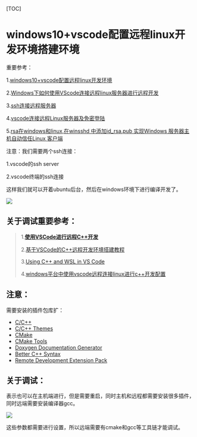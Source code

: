 [TOC]

# windows10+vscode配置远程linux开发环境搭建环境

重要参考：

1.[windows10+vscode配置远程linux开发环境](https://blog.csdn.net/wm20200220/article/details/121229472)

2.[Windows下如何使用VScode连接远程linux服务器进行远程开发](https://blog.csdn.net/weixin_42072280/article/details/124590338)

3.[ssh连接远程服务器](https://blog.csdn.net/jinxianwei1999/article/details/123244624)

4.[vscode连接远程Linux服务器及免密登陆](https://blog.csdn.net/qq_16763983/article/details/126254636)

5.[rsa在windows和linux,在winsshd 中添加id_rsa.pub 实现Windows 服务器主机自动信任Linux 客户端](https://blog.csdn.net/weixin_32233571/article/details/116800547)

注意：我们需要两个ssh连接：

1.vscode的ssh server

2.vscode终端的ssh连接

这样我们就可以开着ubuntu后台，然后在windows环境下进行编译开发了。

![](./%5C1.png)



## 关于调试重要参考：

> 1.[**使用VSCode进行远程C++开发**](https://blog.csdn.net/qq_42688495/article/details/118411274)
>
> 2.[基于VSCode的C++远程开发环境搭建教程](https://www.cnblogs.com/create-serenditipy/p/16191732.html)
>
> 3.[Using C++ and WSL in VS Code](https://code.visualstudio.com/docs/cpp/config-wsl)
>
> 4.[windows平台中使用vscode远程连接linux进行c++开发配置](**https://cloud.tencent.com/developer/article/1945311**)

## 注意：

需要安装的插件包库扩：

- [C/C++](https://link.zhihu.com/?target=https%3A//marketplace.visualstudio.com/items%3FitemName%3Dms-vscode.cpptools)
- [C/C++ Themes](https://link.zhihu.com/?target=https%3A//marketplace.visualstudio.com/items%3FitemName%3Dms-vscode.cpptools-themes)
- [CMake](https://link.zhihu.com/?target=https%3A//marketplace.visualstudio.com/items%3FitemName%3Dtwxs.cmake)
- [CMake Tools](https://link.zhihu.com/?target=https%3A//marketplace.visualstudio.com/items%3FitemName%3Dms-vscode.cmake-tools)
- [Doxygen Documentation Generator](https://link.zhihu.com/?target=https%3A//marketplace.visualstudio.com/items%3FitemName%3Dcschlosser.doxdocgen)
- [Better C++ Syntax](https://link.zhihu.com/?target=https%3A//marketplace.visualstudio.com/items%3FitemName%3Djeff-hykin.better-cpp-syntax)
- [Remote Development Extension Pack](https://link.zhihu.com/?target=https%3A//marketplace.visualstudio.com/items%3FitemName%3Dms-vscode-remote.vscode-remote-extensionpack)

## 关于调试：

表示也可以在主机端进行，但是需要重启，同时主机和远程都需要安装很多插件，同时远端需要安装编译器gcc。

![](./%5C2.png)

这些参数都需要进行设置，所以远端需要有cmake和gcc等工具链才能调试。